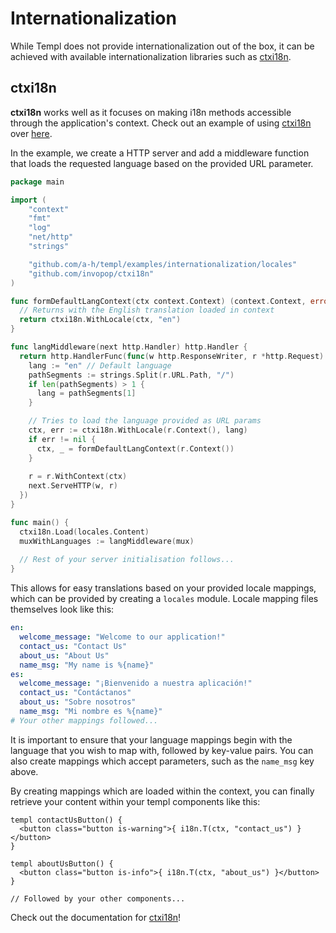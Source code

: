 # Internationalization

While Templ does not provide internationalization out of the box, it can be achieved with available internationalization libraries such as [ctxi18n](github.com/invopop/ctxi18n).

## ctxi18n

**ctxi18n** works well as it focuses on making i18n methods accessible through the application's context. Check out an example of using [ctxi18n](github.com/invopop/ctxi18n) over [here](https://github.com/a-h/templ/tree/main/examples/internationalization).

In the example, we create a HTTP server and add a middleware function that loads the requested language based on the provided URL parameter.

```go title="main.go"
package main

import (
	"context"
	"fmt"
	"log"
	"net/http"
	"strings"

	"github.com/a-h/templ/examples/internationalization/locales"
	"github.com/invopop/ctxi18n"
)

func formDefaultLangContext(ctx context.Context) (context.Context, error) {
  // Returns with the English translation loaded in context
  return ctxi18n.WithLocale(ctx, "en")
}

func langMiddleware(next http.Handler) http.Handler {
  return http.HandlerFunc(func(w http.ResponseWriter, r *http.Request) {
    lang := "en" // Default language
    pathSegments := strings.Split(r.URL.Path, "/")
    if len(pathSegments) > 1 {
      lang = pathSegments[1]
    }

    // Tries to load the language provided as URL params
    ctx, err := ctxi18n.WithLocale(r.Context(), lang)
    if err != nil {
      ctx, _ = formDefaultLangContext(r.Context())
    }
    
    r = r.WithContext(ctx)
    next.ServeHTTP(w, r)
  })
}

func main() {
  ctxi18n.Load(locales.Content)
  muxWithLanguages := langMiddleware(mux)
  
  // Rest of your server initialisation follows...
}
```

This allows for easy translations based on your provided locale mappings, which can be provided by creating a `locales` module. Locale mapping files themselves look like this:

```yaml title="app.yaml"
en:
  welcome_message: "Welcome to our application!"
  contact_us: "Contact Us"
  about_us: "About Us"
  name_msg: "My name is %{name}"
es:
  welcome_message: "¡Bienvenido a nuestra aplicación!"
  contact_us: "Contáctanos"
  about_us: "Sobre nosotros"
  name_msg: "Mi nombre es %{name}"
# Your other mappings followed...
```

It is important to ensure that your language mappings begin with the language that you wish to map with, followed by key-value pairs. You can also create mappings which accept parameters, such as the `name_msg` key above.

By creating mappings which are loaded within the context, you can finally retrieve your content within your templ components like this:

```templ title="components.templ"
templ contactUsButton() {
  <button class="button is-warning">{ i18n.T(ctx, "contact_us") }</button>
}

templ aboutUsButton() {
  <button class="button is-info">{ i18n.T(ctx, "about_us") }</button>
}

// Followed by your other components...
```

Check out the documentation for [ctxi18n](github.com/invopop/ctxi18n)!
